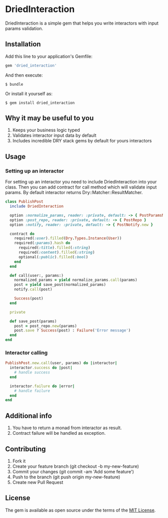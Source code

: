 # DriedInteraction

DriedInteraction is a simple gem that helps you write interactors with input params validation.

## Installation

Add this line to your application's Gemfile:

```ruby
gem 'dried_interaction'
```

And then execute:

    $ bundle

Or install it yourself as:

    $ gem install dried_interaction

## Why it may be useful to you
1. Keeps your business logic typed
2. Validates interactor input data by default
3. Includes incredible DRY stack gems by default for yours interactors

## Usage
### Setting up an interactor
For setting up an interactor you need to include DriedInteraction into your class.
Then you can add contract for call method which will validate input params.
By default interactor returns Dry::Matcher::ResultMatcher.

```rb
class PublishPost
  include DriedInteraction

  option :normalize_params, reader: :private, default: -> { PostParamsNormalize.new }
  option :post_repo, reader: :private, default: -> { PostRepo }
  option :notify, reader: :private, default: -> { PostNotify.new }

  contract do
    required(:user).filled(Dry.Types.Instance(User))
    required(:params).hash do
      required(:title).filled(:string)
      required(:content).filled(:string)
      optional(:public).filled(:bool)
    end
  end

  def call(user:, params:)
    normalized_params = yield normalize_params.call(params)
    post = yield save_post(normalized_params)
    notify.call(post)

    Success(post)
  end

  private

  def save_post(params)
    post = post_repo.new(params)
    post.save ? Success(post) : Failure('Error message')
  end
end
```

### Interactor calling

```rb
PublishPost.new.call(user, params) do |interactor|
  interactor.success do |post|
    # handle success
  end

  interactor.failure do |error|
    # handle failure
  end
end
```

## Additional info

1. You have to return a monad from interactor as result.
2. Contract failure will be handled as exception.

## Contributing

1. Fork it
2. Create your feature branch (git checkout -b my-new-feature)
3. Commit your changes (git commit -am 'Add some feature')
4. Push to the branch (git push origin my-new-feature)
5. Create new Pull Request

## License

The gem is available as open source under the terms of the [MIT License](https://opensource.org/licenses/MIT).
